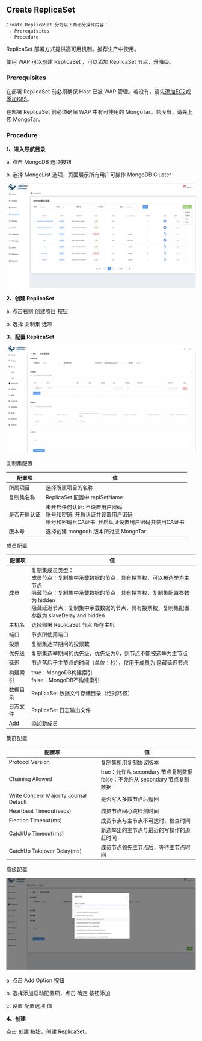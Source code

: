 ## Create ReplicaSet

```
Create ReplicaSet 分为以下两部分操作内容：
 - Prerequisites
 - Procedure
```

ReplicaSet 部署方式提供高可用机制。推荐生产中使用。

使用 WAP 可以创建 ReplicaSet ，可以添加 ReplicaSet 节点，升降级。

### Prerequisites

在部署 ReplicaSet 前必须确保 Host 已被 WAP 管理。若没有，请先[添加EC2](../../Server/EC2.md)或[添加K8S](../../Server/K8S.md)。

在部署 ReplicaSet 前必须确保 WAP 中有可使用的 MongoTar。若没有，请先[上传 MongoTar](../../Settings/UploadMongoDBTARfile.md)。

### Procedure

**1、进入导航目录**

a. 点击 MongoDB 选项按钮

b. 选择 MongoList 选项，页面展示所有用户可操作 MongoDB Cluster

![1](../../../../../images/whalealPlatformImages/mongodb.png)

**2、创建 ReplicaSet**

a. 点击右侧 创建项目 按钮

b. 选择 复制集 选项



**3、配置 ReplicaSet**

![1](../../../../../images/whalealPlatformImages/CreateReplicaSet1.png)

复制集配置

| 配置项       | 值                                                           |
| ------------ | ------------------------------------------------------------ |
| 所属项目     | 选择所属项目的名称                                           |
| 复制集名称   | ReplicaSet 配置中 replSetName                                |
| 是否开启认证 | 未开启任何认证: 不设置用户密码 <br/>账号和密码: 开启认证并设置用户密码 <br/>账号和密码且CA证书: 开启认证设置用户密码并使用CA证书 |
| 版本号       | 选择创建 mongodb 版本所对应 MongoTar                         |

成员配置

| 配置项   | 值                                                           |
| -------- | ------------------------------------------------------------ |
| 成员     | 复制集成员类型：<br>成员节点：复制集中承载数据的节点，具有投票权，可以被选举为主节点<br/>隐藏节点：复制集中承载数据的节点，具有投票权，复制集配置参数为 hidden<br/>隐藏延迟节点：复制集中承载数据的节点，具有投票权，复制集配置参数为 slaveDelay and hidden |
| 主机名   | 选择部署 ReplicaSet 节点 所在主机                            |
| 端口     | 节点所使用端口                                               |
| 投票     | 复制集选举期间的投票数                                       |
| 优先级   | 复制集选举期间的优先级，优先级为0，则节点不能被选举为主节点  |
| 延迟     | 节点落后于主节点的时间（单位：秒），仅用于成员为 隐藏延迟节点 |
| 构建索引 | true：MongoDB构建索引<br/>false：MongoDB不构建索引           |
| 数据目录 | ReplicaSet 数据文件存储目录（绝对路径）                      |
| 日志文件 | ReplicaSet 日志输出文件                                      |
| Add      | 添加新成员                                                   |

集群配置

| 配置项                                 | 值                                                           |
| -------------------------------------- | ------------------------------------------------------------ |
| Protocol Version                       | 复制集所用复制协议版本                                       |
| Chaining Allowed                       | true：允许从 secondary 节点复制数据<br>false：不允许从 secondary 节点复制数据 |
| Write Concern Majority Journal Default | 是否写入多数节点后返回                                       |
| Heartbeat Timeout(secs)                | 成员节点间心跳检测时间                                       |
| Election Timeout(ms)                   | 成员节点与主节点不可达时，检查时间                           |
| CatchUp Timeout(ms)                    | 新选举出的主节点与最近的写操作的追赶时间                     |
| CatchUp Takeover Delay(ms)             | 成员节点领先主节点后，等待主节点时间                         |

高级配置

![1](../../../../../images/whalealPlatformImages/CreateReplicaSet2.png)

a. 点击 Add Option 按钮

b. 选择添加启动配置项，点击 确定 按钮添加

c. 设置 配置选项 值

**4、创建**

点击 创建 按钮，创建 ReplicaSet。